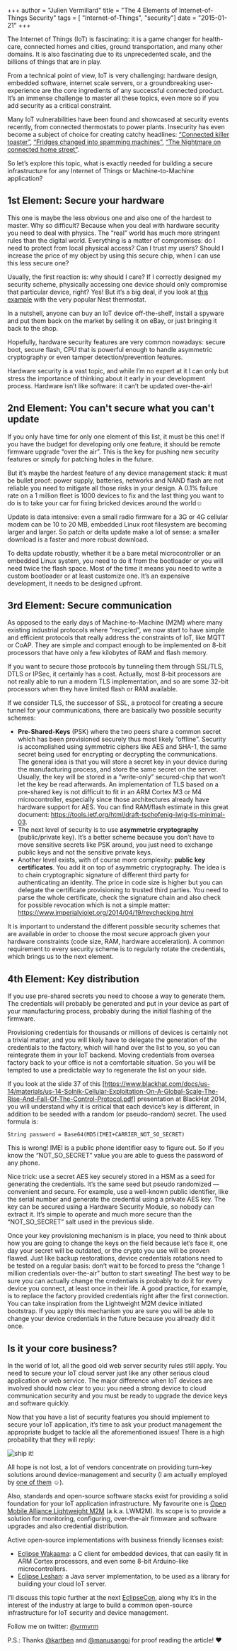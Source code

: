 +++
author = "Julien Vermillard"
title = "The 4 Elements of Internet-of-Things Security"
tags = [ "Internet-of-Things", "security"]
date = "2015-01-21"
+++

The Internet of Things (IoT) is fascinating: it is a game changer for health-care, connected homes and cities, ground transportation, and many other domains. It is also fascinating due to its unprecedented scale, and the billions of things that are in play.

From a technical point of view, IoT is very challenging: hardware design, embedded software, internet scale servers, or a groundbreaking user-experience are the core ingredients of any successful connected product. It’s an immense challenge to master all these topics, even more so if you add security as a critical constraint.

Many IoT vulnerabilities have been found and showcased at security events recently, from connected thermostats to power plants. Insecurity has even become a subject of choice for creating catchy headlines: [“Connected killer toaster”](http://www.eweek.com/blogs/security-watch/internet-of-things-could-bring-on-attack-of-the-killer-toaster-botnet.html), [“Fridges changed into spamming machines”](http://www.bbc.com/news/technology-25780908), [“The Nightmare on connected home street”](http://www.wired.com/2014/06/the-nightmare-on-connected-home-street/).

So let’s explore this topic, what is exactly needed for building a secure infrastructure for any Internet of Things or Machine-to-Machine application?

## 1st Element: Secure your hardware

This one is maybe the less obvious one and also one of the hardest to master. Why so difficult? Because when you deal with hardware security you need to deal with physics. The “real” world has much more stringent rules than the digital world. Everything is a matter of compromises: do I need to protect from local physical access? Can I trust my users? Should I increase the price of my object by using this secure chip, when I can use this less secure one?

Usually, the first reaction is: why should I care? If I correctly designed my security scheme, physically accessing one device should only compromise that particular device, right? Yes! But it’s a big deal, if you look at [this example](https://www.blackhat.com/docs/us-14/materials/us-14-Jin-Smart-Nest-Thermostat-A-Smart-Spy-In-Your-Home.pdf) with the very popular Nest thermostat.

In a nutshell, anyone can buy an IoT device off-the-shelf, install a spyware and put them back on the market by selling it on eBay, or just bringing it back to the shop.

Hopefully, hardware security features are very common nowadays: secure boot, secure flash, CPU that is powerful enough to handle asymmetric cryptography or even tamper detection/prevention features.

Hardware security is a vast topic, and while I’m no expert at it I can only but stress the importance of thinking about it early in your development process. Hardware isn’t like software: it can’t be updated over-the-air!

## 2nd Element: You can't secure what you can't update

If you only have time for only one element of this list, it must be this one! If you have the budget for developing only one feature, it should be remote firmware upgrade “over the air”. This is the key for pushing new security features or simply for patching holes in the future.

But it’s maybe the hardest feature of any device management stack: it must be bullet proof: power supply, batteries, networks and NAND flash are not reliable you need to mitigate all those risks in your design. A 0.1% failure rate on a 1 million fleet is 1000 devices to fix and the last thing you want to do is to take your car for fixing bricked devices around the world☺

Update is data intensive: even a small radio firmware for a 3G or 4G cellular modem can be 10 to 20 MB, embedded Linux root filesystem are becoming larger and larger. So patch or delta update make a lot of sense: a smaller download is a faster and more robust download.

To delta update robustly, whether it be a bare metal microcontroller or an embedded Linux system, you need to do it from the bootloader or you will need twice the flash space. Most of the time it means you need to write a custom bootloader or at least customize one. It’s an expensive development, it needs to be designed upfront.

## 3rd Element: Secure communication

As opposed to the early days of Machine-to-Machine (M2M) where many existing industrial protocols where “recycled”, we now start to have simple and efficient protocols that really address the constraints of IoT, like MQTT or CoAP. They are simple and compact enough to be implemented on 8-bit processors that have only a few kilobytes of RAM and flash memory.

If you want to secure those protocols by tunneling them through SSL/TLS, DTLS or IPSec, it certainly has a cost. Actually, most 8-bit processors are not really able to run a modern TLS implementation, and so are some 32-bit processors when they have limited flash or RAM available.

If we consider TLS, the successor of SSL, a protocol for creating a secure tunnel for your communications, there are basically two possible security schemes:

* **Pre-Shared-Keys** (PSK) where the two peers share a common secret which has been provisioned securely thus most likely “offline”. Security is accomplished using symmetric ciphers like AES and SHA-1, the same secret being used for encrypting or decrypting the communications. The general idea is that you will store a secret key in your device during the manufacturing process, and store the same secret on the server. Usually, the key will be stored in a “write-only” secured-chip that won’t let the key be read afterwards. An implementation of TLS based on a pre-shared key is not difficult to fit in an ARM Cortex M3 or M4 microcontroller, especially since those architectures already have hardware support for AES. You can find RAM/flash estimate in this great document: https://tools.ietf.org/html/draft-tschofenig-lwig-tls-minimal-03.
* The next level of security is to use **asymmetric cryptography** (public/private key). It’s a better scheme because you don’t have to move sensitive secrets like PSK around, you just need to exchange public keys and not the sensitive private keys.
* Another level exists, with of course more complexity: **public key certificates**. You add it on top of asymmetric cryptography. The idea is to chain cryptographic signature of different third party for authenticating an identity. The price in code size is higher but you can delegate the certificate provisioning to trusted third parties. You need to parse the whole certificate, check the signature chain and also check for possible revocation which is not a simple matter: https://www.imperialviolet.org/2014/04/19/revchecking.html

It is important to understand the different possible security schemes that are available in order to choose the most secure approach given your hardware constraints (code size, RAM, hardware acceleration). A common requirement to every security scheme is to regularly rotate the credentials, which brings us to the next element.

## 4th Element: Key distribution

If you use pre-shared secrets you need to choose a way to generate them. The credentials will probably be generated and put in your device as part of your manufacturing process, probably during the initial flashing of the firmware.

Provisioning credentials for thousands or millions of devices is certainly not a trivial matter, and you will likely have to delegate the generation of the credentials to the factory, which will hand over the list to you, so you can reintegrate them in your IoT backend. Moving credentials from oversea factory back to your office is not a comfortable situation. So you will be tempted to use a predictable way to regenerate the list on your side.

If you look at the slide 37 of this [https://www.blackhat.com/docs/us-14/materials/us-14-Solnik-Cellular-Exploitation-On-A-Global-Scale-The-Rise-And-Fall-Of-The-Control-Protocol.pdf] presentation at BlackHat 2014, you will understand why it is critical that each device’s key is different, in addition to be seeded with a random (or pseudo-random) secret. The used formula is:

`String password = Base64(MD5(IMEI+CARRIER_NOT_SO_SECRET)`

This is wrong! IMEI is a public phone identifier easy to figure out. So if you know the “NOT_SO_SECRET” value you are able to guess the password of any phone.

Nice trick: use a secret AES key securely stored in a HSM as a seed for generating the credentials. It’s the same seed but pseudo randomized — convenient and secure. For example, use a well-known public identifier, like the serial number and generate the credential using a private AES key. The key can be secured using a Hardware Security Module, so nobody can extract it. It’s simple to operate and much more secure than the “NOT_SO_SECRET” salt used in the previous slide.

Once your key provisioning mechanism is in place, you need to think about how you are going to change the keys on the field because let’s face it, one day your secret will be outdated, or the crypto you use will be proven flawed. Just like backup restorations, device credentials rotations need to be tested on a regular basis: don’t wait to be forced to press the “change 1 million credentials over-the-air” button to start sweating! The best way to be sure you can actually change the credentials is probably to do it for every device you connect, at least once in their life. A good practice, for example, is to replace the factory provided credentials right after the first connection. You can take inspiration from the Lightweight M2M device initiated bootstrap. If you apply this mechanism you are sure you will be able to change your device credentials in the future because you already did it once.

## Is it your core business?

In the world of Iot, all the good old web server security rules still apply. You need to secure your IoT cloud server just like any other serious cloud application or web service. The major difference when IoT devices are involved should now clear to you: you need a strong device to cloud communication security and you must be ready to upgrade the device keys and software quickly.

Now that you have a list of security features you should implement to secure your IoT application, it’s time to ask your product management the appropriate budget to tackle all the aforementioned issues! There is a high probability that they will reply:

![ship it!](/images/shipit.jpeg)

All hope is not lost, a lot of vendors concentrate on providing turn-key solutions around device-management and security (I am actually employed by [one of them](https://www.sierrawireless.com/) ☺).

Also, standards and open-source software stacks exist for providing a solid foundation for your IoT application infrastructure. My favourite one is [Open Mobile Alliance Lightweight M2M](http://technical.openmobilealliance.org/Technical/technical-information/release-program/current-releases/oma-lightweightm2m-v1-0) (a.k.a. LWM2M). Its scope is to provide a solution for monitoring, configuring, over-the-air firmware and software upgrades and also credential distribution.

Active open-source implementations with business friendly licenses exist:

* [Eclipse Wakaama](https://eclipse.org/wakaama): a C client for embedded devices, that can easily fit in ARM Cortex processors, and even some 8-bit Arduino-like microcontrollers.
* [Eclipse Leshan](https://eclipse.org/leshan): a Java server implementation, to be used as a library for building your cloud IoT server.

I’ll discuss this topic further at the next [EclipseCon](https://www.eclipsecon.org/na2015/session/five-elements-iot-security-open-source-rescue), along why it’s in the interest of the industry at large to build a common open-source infrastructure for IoT security and device management.

Follow me on twitter: [@vrmvrm](https://twitter.com/vrmvrm)

P.S.: Thanks [@kartben](https://twitter.com/kartben) and [@manusangoi](https://twitter.com/manusangoi) for proof reading the article! ❤
